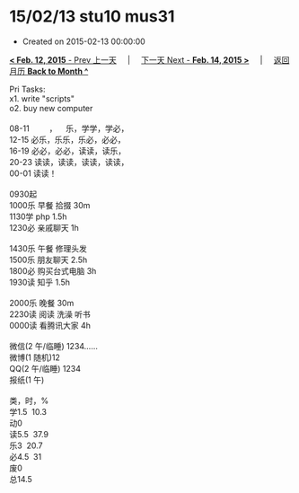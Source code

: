 # 15/02/13 stu10 mus31

- Created on 2015-02-13 00:00:00

[**< Feb. 12, 2015** - Prev 上一天](_archived/lifelogs/2015/02/d12.md) &nbsp; &nbsp; | &nbsp; &nbsp; [下一天 Next - **Feb. 14, 2015 >**](_archived/lifelogs/2015/02/d14.md) &nbsp; &nbsp; |  &nbsp; &nbsp; [返回月历 **Back to Month ^**](_archived/lifelogs/2015/02/index.md)
<br/><div>Pri Tasks:</div><div>x1. write "scripts"</div><div>o2. buy new computer</div><div><br/></div><div>08-11         ，    乐，学学，学必，<br/>12-15 必乐，乐乐，乐必，必必，<br/>16-19 必必，必必，读读，读乐，<br/>20-23 读读，读读，读读，读读，</div><div>00-01 读读！</div><div><div><br/></div>0930起<br/>1000乐 早餐 拾掇 30m<br/>1130学 php 1.5h</div><div>1230必 亲戚聊天 1h</div><div><br/>1430乐 午餐 修理头发</div><div>1500乐 朋友聊天 2.5h</div><div>1800必 购买台式电脑 3h</div><div>1930读 知乎 1.5h</div><div><br/></div><div>2000乐 晚餐 30m<br/>2230读 阅读 洗澡 听书<br/>0000读 看腾讯大家 4h<div><br/></div>微信(2 午/临睡) 1234……<br/>微博(1 随机)12<br/>QQ(2 午/临睡) 1234<br/>报纸(1 午)<div><br/></div>类，时，%<br/>学1.5  10.3<br/>动0<br/>读5.5  37.9<br/>乐3  20.7<br/>必4.5  31<br/>废0<br/>总14.5
